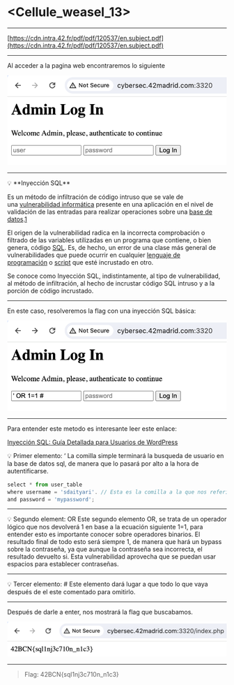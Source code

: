 # <Cellule_weasel_13>

---

[https://cdn.intra.42.fr/pdf/pdf/120537/en.subject.pdf](https://cdn.intra.42.fr/pdf/pdf/120537/en.subject.pdf)

---

Al acceder a la pagina web encontraremos lo siguiente

![Screen Shot 2024-01-16 at 4.14.10 PM.png](Cellule_weasel_13%20a5460c4f21e1449e9dd5522ad4e28e7b/Screen_Shot_2024-01-16_at_4.14.10_PM.png)

---

<aside>
💡 **Inyección SQL**

Es un método de infiltración de código intruso que se vale de una [vulnerabilidad informática](https://es.wikipedia.org/wiki/Error_de_software) presente en una aplicación en el nivel de validación de las entradas para realizar operaciones sobre una [base de datos](https://es.wikipedia.org/wiki/Base_de_datos).[1](https://es.wikipedia.org/wiki/Inyecci%C3%B3n_SQL#cite_note-1)

El origen de la vulnerabilidad radica en la incorrecta comprobación o filtrado de las variables utilizadas en un programa que contiene, o bien genera, código [SQL](https://es.wikipedia.org/wiki/SQL). Es, de hecho, un error de una clase más general de vulnerabilidades que puede ocurrir en cualquier [lenguaje de programación](https://es.wikipedia.org/wiki/Lenguaje_de_programaci%C3%B3n) o [script](https://es.wikipedia.org/wiki/Lenguaje_interpretado) que esté incrustado en otro.

Se conoce como Inyección SQL, indistintamente, al tipo de vulnerabilidad, al método de infiltración, al hecho de incrustar código SQL intruso y a la porción de código incrustado.

</aside>

---

En este caso, resolveremos la flag con una inyección SQL básica:

![Screen Shot 2024-01-16 at 4.40.19 PM.png](Cellule_weasel_13%20a5460c4f21e1449e9dd5522ad4e28e7b/Screen_Shot_2024-01-16_at_4.40.19_PM.png)

---

Para entender este metodo es interesante leer este enlace:

[Inyección SQL: Guía Detallada para Usuarios de WordPress](https://kinsta.com/es/blog/inyeccion-sql/)

<aside>
💡 Primer elemento:  ‘
La comilla simple terminará la busqueda de usuario en la base de datos sql, de manera que lo pasará por alto a la hora de autentificarse.

</aside>

```jsx
select * from user_table
where username = 'sdaityari'. // Esta es la comilla a la que nos referimos;
and password = 'mypassword';
```

---

<aside>
💡 Segundo element: OR
Este segundo elemento OR, se trata de un operador lógico que nos devolverá 1 en base a la ecuación siguiente 1=1, para entender esto es importante conocer sobre operadores binarios. El resultado final de todo esto será siempre 1, de manera que hará un bypass sobre la contraseña, ya que aunque la contraseña sea incorrecta, el resultado devuelto si. Esta vulnerabilidad aprovecha que se puedan usar espacios para establecer contraseñas.

</aside>

---

<aside>
💡 Tercer elemento: #
Este elemento dará lugar a que todo lo que vaya después de el este comentado para omitirlo.

</aside>

---

Después de darle a enter, nos mostrará la flag que buscabamos.

![Screen Shot 2024-01-16 at 4.49.00 PM.png](Cellule_weasel_13%20a5460c4f21e1449e9dd5522ad4e28e7b/Screen_Shot_2024-01-16_at_4.49.00_PM.png)

---

> Flag: 42BCN{sql1nj3c710n_n1c3}
>